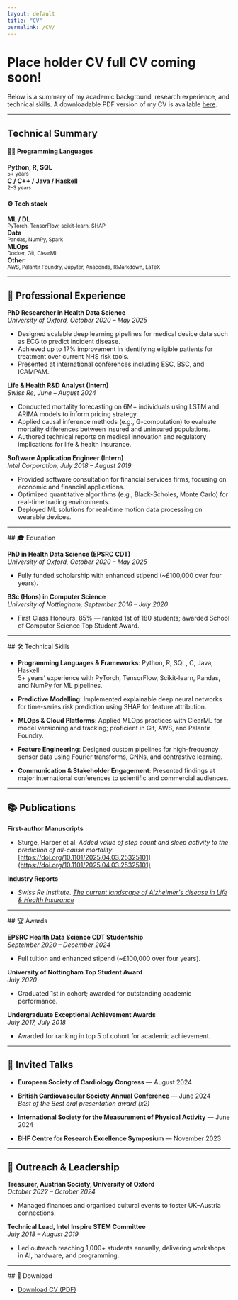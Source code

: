 ```yaml
---
layout: default
title: "CV"
permalink: /CV/
---
```


# Place holder CV full CV coming soon!

Below is a summary of my academic background, research experience, and technical skills. A downloadable PDF version of my CV is available [here](/assets/files/CV.pdf).

<hr>


<h2>Technical Summary</h2>

<h4>🧑‍💻 Programming Languages</h4>
<div class="row text-center mb-4 cv-tech-summary">
  <div class="col-md-3"><strong>Python, R, SQL</strong><br/><small>5+ years</small></div>
  <div class="col-md-3"><strong>C / C++ / Java / Haskell</strong><br/><small>2–3 years</small></div>
</div>

<h4>⚙️ Tech stack</h4>
<div class="row text-center cv-tech-summary">
  <div class="col-md-3"><strong>ML / DL</strong><br/><small>PyTorch, TensorFlow, scikit-learn, SHAP</small></div>
  <div class="col-md-3"><strong>Data</strong><br/><small>Pandas, NumPy, Spark</small></div>
  <div class="col-md-3"><strong>MLOps</strong><br/><small>Docker, Git, ClearML</small></div>
  <div class="col-md-3"><strong>Other</strong><br/><small>AWS, Palantir Foundry, Jupyter, Anaconda, RMarkdown, LaTeX</small></div>
</div>


<hr>



## 💼 Professional  Experience

**PhD Researcher in Health Data Science**  
_University of Oxford, October 2020 – May 2025_  
- Designed scalable deep learning pipelines for medical device data such as ECG to predict incident disease.  
- Achieved up to 17% improvement in identifying eligible patients for treatment over current NHS risk tools.  
- Presented at international conferences including ESC, BSC, and ICAMPAM.

**Life & Health R&D Analyst (Intern)**  
_Swiss Re, June – August 2024_  
- Conducted mortality forecasting on 6M+ individuals using LSTM and ARIMA models to inform pricing strategy.  
- Applied causal inference methods (e.g., G-computation) to evaluate mortality differences between insured and uninsured populations.  
- Authored technical reports on medical innovation and regulatory implications for life & health insurance.

**Software Application Engineer (Intern)**  
_Intel Corporation, July 2018 – August 2019_  
- Provided software consultation for financial services firms, focusing on economic and financial applications.  
- Optimized quantitative algorithms (e.g., Black-Scholes, Monte Carlo) for real-time trading environments.  
- Deployed ML solutions for real-time motion data processing on wearable devices.




<hr>
## 🎓 Education


**PhD in Health Data Science (EPSRC CDT)**  
_University of Oxford, October 2020 – May 2025_  
- Fully funded scholarship with enhanced stipend (~£100,000 over four years).  

**BSc (Hons) in Computer Science**  
_University of Nottingham, September 2016 – July 2020_  
- First Class Honours, 85% — ranked 1st of 180 students; awarded School of Computer Science Top Student Award.  



<hr>
## 🛠️ Technical Skills

- **Programming Languages & Frameworks**: Python, R, SQL, C, Java, Haskell  
  5+ years’ experience with PyTorch, TensorFlow, Scikit-learn, Pandas, and NumPy for ML pipelines.

- **Predictive Modelling**: Implemented explainable deep neural networks for time-series risk prediction using SHAP for feature attribution.

- **MLOps & Cloud Platforms**: Applied MLOps practices with ClearML for model versioning and tracking; proficient in Git, AWS, and Palantir Foundry.

- **Feature Engineering**: Designed custom pipelines for high-frequency sensor data using Fourier transforms, CNNs, and contrastive learning.

- **Communication & Stakeholder Engagement**: Presented findings at major international conferences to scientific and commercial audiences.

<hr>


## 📚 Publications

**First-author Manuscripts**  
- Sturge, Harper et al. _Added value of step count and sleep activity to the prediction of all-cause mortality_.  
  [https://doi.org/10.1101/2025.04.03.25325101](https://doi.org/10.1101/2025.04.03.25325101)

**Industry Reports**  
- *Swiss Re Institute*. [_The current landscape of Alzheimer's disease in Life & Health Insurance_](https://www.swissre.com/institute/research/topics-and-risk-dialogues/health-and-aging/alzheimers-disease-insurance.html)



<hr>
## 🏆 Awards

**EPSRC Health Data Science CDT Studentship**  
_September 2020 – December 2024_  
- Full tuition and enhanced stipend (~£100,000 over four years).

**University of Nottingham Top Student Award**  
_July 2020_  
- Graduated 1st in cohort; awarded for outstanding academic performance.

**Undergraduate Exceptional Achievement Awards**  
_July 2017, July 2018_  
- Awarded for ranking in top 5 of cohort for academic achievement.



<hr>

## 🎤 Invited Talks

- **European Society of Cardiology Congress** — August 2024  
- **British Cardiovascular Society Annual Conference** — June 2024  
  _Best of the Best oral presentation award (x2)_

- **International Society for the Measurement of Physical Activity** — June 2024  
- **BHF Centre for Research Excellence Symposium** — November 2023

<hr>

## 🤝 Outreach & Leadership

**Treasurer, Austrian Society, University of Oxford**  
_October 2022 – October 2024_  
- Managed finances and organised cultural events to foster UK–Austria connections.

**Technical Lead, Intel Inspire STEM Committee**  
_July 2018 – August 2019_  
- Led outreach reaching 1,000+ students annually, delivering workshops in AI, hardware, and programming.
<hr>
## 📄 Download

- [Download CV (PDF)](/assets/files/CV.pdf)

